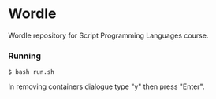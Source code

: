 # Wordle
Wordle repository for Script Programming Languages course.

### Running
```
$ bash run.sh
```
In removing containers dialogue type "y" then press "Enter".